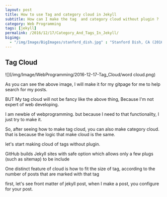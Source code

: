 ```yaml
---
layout: post
title: How to use Tag and category cloud in Jekyll
subtitle: How can I make the tag  and category cloud without plugin ?
category: Web Programming
tags: [jekyll]
permalink: /2016/12/17/Category_And_Tags_In_Jekyll/
bigimg: 
  - "/img/Image/BigImages/stanford_dish.jpg" : "Stanford Dish, CA (2016)"
---
```


## Tag Cloud
 
   ![](/img/Image/WebProgramming/2016-12-17-Tag_Cloud/word cloud.png)
   
   As you can see the above image, I will make it for my gitpage for me to help search for my posts.
   
   BUT My tag cloud will not be fancy like the above thing, Because I'm not expert of web developing. 
   
   I am newbie of webprogramming. but because I need to that functionality, I just try to make it. 
   
   So, after seeing how to make tag cloud, you can also make category cloud. that is because the logic that make cloud is the same. 
 
   let's start making cloud of tags without plugin.
 
   GitHub builds Jekyll sites with safe option which allows only a few plugs (such as sitemap) to be include 
   
   One distinct feature of cloud is how to fit the size of tag, according to the number of posts that are marked with that tag
   
   first, let's see front matter of jekyll post, when I make a post, you configure for your post. 
 
